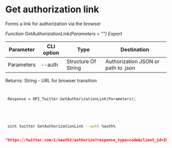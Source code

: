 ﻿---
sidebar_position: 1
---

# Get authorization link
 Forms a link for authorization via the browser


*Function GetAuthorizationLink(Parameters = "") Export*

 | Parameter | CLI option | Type | Destination |
 |-|-|-|-|
 | Parameters | --auth | Structure Of String | Authorization JSON or path to .json |

 
 Returns: String - URL for browser transition

```bsl title="Code example"
	
 
 Response = OPI_Twitter.GetAuthorizationLink(Parameters);
 

	
```

```sh title="CLI command example"
 
 oint twitter GetAuthorizationLink --auth %auth%


```


```json title="Result"

"https://twitter.com/i/oauth2/authorize?response_type=code&client_id=ZG1vSmxlVTJXYi05M2c0ek9iV246MTpjaQ&redirect_uri=https%3A%2F%2Fapi.athenaeum.digital%2Fopi%2Fhs%2Ftwitter&scope=tweet.read%20tweet.write%20tweet.moderate.write%20users.read%20follows.read%20follows.write%20offline.access%20space.read%20mute.read%20mute.write%20like.read%20like.write%20list.read%20list.write%20block.read%20block.write%20bookmark.read%20bookmark.write&state=state&code_challenge=challenge&code_challenge_method=plain"

```
